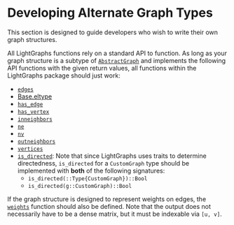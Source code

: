 # Developing Alternate Graph Types

This section is designed to guide developers who wish to write their own graph structures.

All LightGraphs functions rely on a standard API to function. As long as your graph structure is a subtype of
[`AbstractGraph`](@ref) and implements the following API functions with the given return values, all functions
within the LightGraphs package should just work:

- [`edges`](@ref)
- [Base.eltype](https://docs.julialang.org/en/stable/stdlib/collections/#Base.eltype)
- [`has_edge`](@ref)
- [`has_vertex`](@ref)
- [`inneighbors`](@ref)
- [`ne`](@ref)
- [`nv`](@ref)
- [`outneighbors`](@ref)
- [`vertices`](@ref)
- [`is_directed`](@ref): Note that since LightGraphs uses traits to determine directedness, `is_directed` for a `CustomGraph` type should be implemented with **both** of the following signatures:
  - `is_directed(::Type{CustomGraph})::Bool`
  - `is_directed(g::CustomGraph)::Bool`

If the graph structure is designed to represent weights on edges, the [`weights`](@ref) function should also be defined. Note that the output does not necessarily have to be a dense matrix, but it must be indexable via `[u, v]`.
